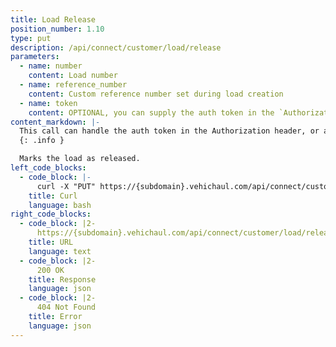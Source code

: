 ```yaml
---
title: Load Release
position_number: 1.10
type: put
description: /api/connect/customer/load/release
parameters:
  - name: number
    content: Load number
  - name: reference_number
    content: Custom reference number set during load creation
  - name: token
    content: OPTIONAL, you can supply the auth token in the `Authorization` header, or as a url param
content_markdown: |-
  This call can handle the auth token in the Authorization header, or as a url param.
  {: .info }

  Marks the load as released.
left_code_blocks:
  - code_block: |-
      curl -X "PUT" https://{subdomain}.vehichaul.com/api/connect/customer/load/release?number=123456
    title: Curl
    language: bash
right_code_blocks:
  - code_block: |2-
      https://{subdomain}.vehichaul.com/api/connect/customer/load/release?number=123456
    title: URL
    language: text
  - code_block: |2-
      200 OK
    title: Response
    language: json
  - code_block: |2-
      404 Not Found
    title: Error
    language: json
---
```

